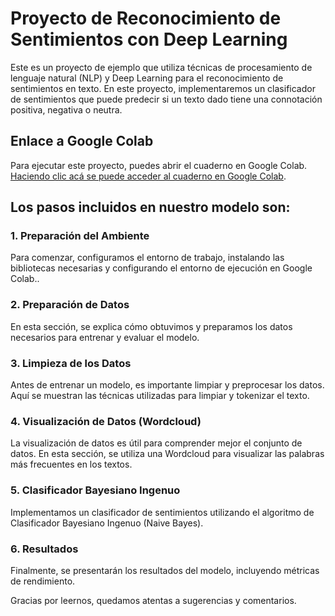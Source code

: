 # Proyecto de Reconocimiento de Sentimientos con Deep Learning

Este es un proyecto de ejemplo que utiliza técnicas de procesamiento de lenguaje natural (NLP) y Deep Learning para el reconocimiento de sentimientos en texto. En este proyecto, implementaremos un clasificador de sentimientos que puede predecir si un texto dado tiene una connotación positiva, negativa o neutra.

## Enlace a Google Colab

Para ejecutar este proyecto, puedes abrir el cuaderno en Google Colab. [Haciendo clic acá se puede acceder al cuaderno en Google Colab](https://colab.research.google.com/drive/1s_qdmUWVTU0CvmC-QbsmZueL1sKrzFTn).

## Los pasos incluidos en nuestro modelo son:

### 1. Preparación del Ambiente

Para comenzar, configuramos el entorno de trabajo, instalando las bibliotecas necesarias y configurando el entorno de ejecución en Google Colab..

### 2. Preparación de Datos

En esta sección, se explica cómo obtuvimos y preparamos los datos necesarios para entrenar y evaluar el modelo.

### 3. Limpieza de los Datos

Antes de entrenar un modelo, es importante limpiar y preprocesar los datos. Aquí se muestran las técnicas utilizadas para limpiar y tokenizar el texto.

### 4. Visualización de Datos (Wordcloud)

La visualización de datos es útil para comprender mejor el conjunto de datos. En esta sección, se utiliza una Wordcloud para visualizar las palabras más frecuentes en los textos.

### 5. Clasificador Bayesiano Ingenuo

Implementamos un clasificador de sentimientos utilizando el algoritmo de Clasificador Bayesiano Ingenuo (Naive Bayes). 

### 6. Resultados

Finalmente, se presentarán los resultados del modelo, incluyendo métricas de rendimiento.

Gracias por leernos, quedamos atentas a sugerencias y comentarios.

